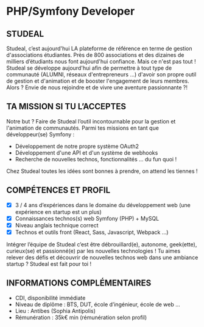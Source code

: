# PHP/Symfony Developer
## STUDEAL
Studeal, c’est aujourd'hui LA plateforme de référence en terme de gestion d'associations étudiantes. Près de 800 associations et des dizaines de milliers d’étudiants nous font aujourd'hui confiance.
Mais ce n'est pas tout ! Studeal se développe aujourd'hui afin de permettre à tout type de communauté (ALUMNI, réseaux d'entrepreneurs ...) d'avoir son propre outil de gestion et d'animation et de booster l'engagement de leurs membres.
Alors ? Envie de nous rejoindre et de vivre une aventure passionnante ?!

## TA MISSION SI TU L’ACCEPTES
Notre but ? Faire de Studeal l’outil incontournable pour la gestion et l'animation de communautés. Parmi tes missions en tant que développeur(se) Symfony :
* Développement de notre propre système OAuth2
* Développement d'une API et d'un système de webhooks
* Recherche de nouvelles technos, fonctionnalités … du fun quoi !

Chez Studeal toutes les idées sont bonnes à prendre, on attend les tiennes !

## COMPÉTENCES ET PROFIL
* [x] 3 / 4 ans d’expériences dans le domaine du développement web (une expérience en startup est un plus)
* [x] Connaissances technos(s) web Symfony (PHP) + MySQL
* [x] Niveau anglais technique correct
* [x] Technos et outils front (React, Sass, Javascript, Webpack …)

Intégrer l’équipe de Studeal c’est être débrouillard(e), autonome, geek(ette), curieux(se) et passionné(e) par les nouvelles technologies !
Tu aimes relever des défis et découvrir de nouvelles technos web dans une ambiance startup ? Studeal est fait pour toi !

## INFORMATIONS COMPLÉMENTAIRES
* CDI, disponibilité immédiate
* Niveau de diplôme : BTS, DUT, école d’ingénieur, école de web ...
* Lieu : Antibes (Sophia Antipolis)
* Rémunération : 35k€ min (rémunération selon profil)
